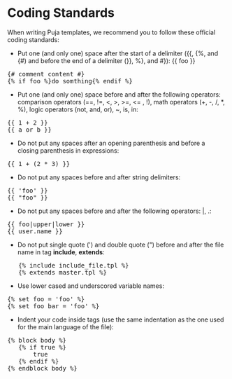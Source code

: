 Coding Standards
=======

When writing Puja templates, we recommend you to follow these official coding standards:

- Put one (and only one) space after the start of a delimiter ({{, {%, and {#) and before the end of a delimiter (}}, %}, and #}):
{{ foo }}
<pre>
{# comment content #}
{% if foo %}do somthing{% endif %}
</pre>
- Put one (and only one) space before and after the following operators: comparison operators (==, !=, <, >, >=, <= , !), math operators (+, -, /, *, %), logic operators (not, and, or), ~, is, in:
<pre>{{ 1 + 2 }}
{{ a or b }}</pre>

- Do not put any spaces after an opening parenthesis and before a closing parenthesis in expressions:
<pre>{{ 1 + (2 * 3) }}</pre>

- Do not put any spaces before and after string delimiters:
<pre>{{ 'foo' }}
{{ "foo" }}</pre>

- Do not put any spaces before and after the following operators: |, .:
<pre>{{ foo|upper|lower }}
{{ user.name }}</pre>

- Do not put single quote (') and double quote (") before and after the file name in tag <strong>include</strong>, <strong>extends</strong>:
<pre>
   {% include include_file.tpl %}
   {% extends master.tpl %}
</pre>

- Use lower cased and underscored variable names:
<pre>{% set foo = 'foo' %}
{% set foo_bar = 'foo' %}</pre>

- Indent your code inside tags (use the same indentation as the one used for the main language of the file):
<pre>{% block body %}
   {% if true %}
       true
   {% endif %}
{% endblock body %}
</pre>
